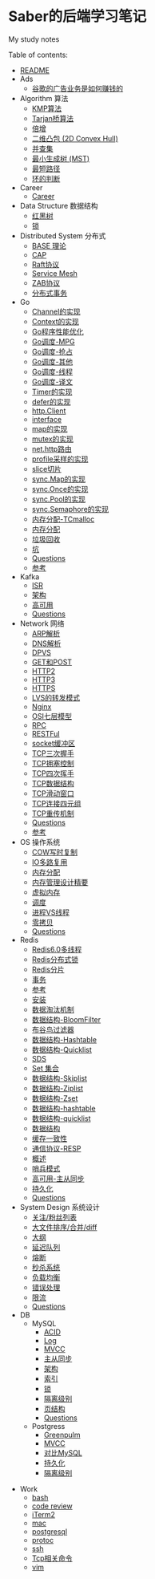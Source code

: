 # Saber的后端学习笔记

My study notes


Table of contents:

* [README](README.md)
* Ads
  * [谷歌的广告业务是如何赚钱的](Ads/Google.md)
* Algorithm 算法
  * [KMP算法](Algorithm/KMP算法.md)
  * [Tarjan桥算法](Algorithm/Tarjan桥算法.md)
  * [倍增](Algorithm/倍增.md)
  * [二维凸包 (2D Convex Hull)](Algorithm/凸包.md)
  * [并查集](Algorithm/并查集.md)
  * [最小生成树 (MST)](Algorithm/最小生成树.md)
  * [最短路径](Algorithm/最短路径.md)
  * [环的判断](Algorithm/环的判断.md)
* Career
  * [Career](Career/Career.md)
* Data Structure 数据结构
  * [红黑树](<DataStructure/红黑树.md>)
  * [锁](DataStructure/锁.md)
* Distributed System 分布式
  * [BASE 理论](<DistributedSystem/BASE理论.md>)
  * [CAP](DistributedSystem/CAP.md)
  * [Raft协议](DistributedSystem/Raft协议.md)
  * [Service Mesh](DistributedSystem/服务网格.md)
  * [ZAB协议](DistributedSystem/ZAB协议.md)
  * [分布式事务](DistributedSystem/分布式事务.md)
* Go
  * [Channel的实现](Go/Channel的实现.md)
  * [Context的实现](Go/Context的实现.md)
  * [Go程序性能优化](Go/Go程序性能优化.md)
  * [Go调度-MPG](Go/Go调度-MPG].md)
  * [Go调度-抢占](Go/Go调度-抢占.md)
  * [Go调度-其他](Go/Go调度-其他.md)
  * [Go调度-线程](Go/Go调度-线程.md)
  * [Go调度-译文](Go/Go调度-译文.md)
  * [Timer的实现](Go/5.并发编程/Timer的实现.md)
  * [defer的实现](Go/4常用关键字/defer的实现.md)
  * [http.Client](Go/http.Client.md)
  * [interface](Go/interface.md)
  * [map的实现](Go/map的实现.md)
  * [mutex的实现](Go/mutex的实现.md)
  * [net.http路由](Go/net.http路由.md)
  * [profile采样的实现](Go/profile采样的实现.md)
  * [slice切片](Go/slice切片.md)
  * [sync.Map的实现](Go/sync.Map的实现.md)
  * [sync.Once的实现](Go/sync.Once的实现.md)
  * [sync.Pool的实现](Go/sync.Pool的实现.md)
  * [sync.Semaphore的实现](Go/sync.Semaphore的实现.md)
  * [内存分配-TCmalloc](Go/内存分配-TCmalloc.md)
  * [内存分配](Go/内存分配.md)
  * [垃圾回收](Go/垃圾回收.md)
  * [坑](Go/坑.md)
  * [Questions](Go/Questions.md)
  * [参考](Go/参考.md)
* Kafka
  * [ISR](Kafka/ISR.md)
  * [架构](kafka/架构.md)
  * [高可用](kafka/高可用.md)
  * [Questions](kafka/Questions.md)
* Network 网络
  * [ARP解析](Network/ARP解析.md)
  * [DNS解析](Network/DNS解析.md)
  * [DPVS](Network/DPVS.md)
  * [GET和POST](Network/GET和POST.md)
  * [HTTP2](Network/Http2.md)
  * [HTTP3](Network/Http3.md)
  * [HTTPS](Network/Https.md)
  * [LVS的转发模式](Network/LVS的转发模式.md)
  * [Nginx](Network/Nginx.md)
  * [OSI七层模型](Network/OSI七层模型.md)
  * [RPC](Network/RPC.md)
  * [RESTFul](Network/RESTFul.md)
  * [socket缓冲区](Network/socket缓冲区.md)
  * [TCP三次握手](Network/TCP三次握手.md)
  * [TCP拥塞控制](Network/TCP拥塞控制.md)
  * [TCP四次挥手](Network/TCP四次挥手.md)
  * [TCP数据结构](Network/TCP数据结构.md)
  * [TCP滑动窗口](Network/TCP滑动窗口.md)
  * [TCP连接四元组](Network/TCP连接四元组.md)
  * [TCP重传机制](Network/TCP重传机制.md)
  * [Questions](Network/Questions.md)
  * [参考](Network/参考.md)
* OS 操作系统
  * [COW写时复制](OS/COW写时复制.md)
  * [IO多路复用](OS/IO多路复用.md)
  * [内存分配](OS/内存分配.md)
  * [内存管理设计精要](OS/内存管理设计精要.md)
  * [虚拟内存](OS/虚拟内存.md)
  * [调度](OS/调度.md)
  * [进程VS线程](OS/进程VS线程g.md)
  * [零拷贝](OS/零拷贝.md)
  * [Questions](OS/Questions.md)
* Redis
  * [Redis6.0多线程](Redis/Redis6.0多线程.md)
  * [Redis分布式锁](Redis/Redis分布式锁.md)
  * [Redis分片](Redis/Redis分片.md)
  * [事务](Redis/事务.md)
  * [参考](Redis/参考.md)
  * [安装](Redis/安装.md)
  * [数据淘汰机制](Redis/数据淘汰机制.md)
  * [数据结构-BloomFilter](Redis/数据结构-BloomFilter.md)
  * [布谷鸟过滤器](Redis/数据结构-CuckooFilter.md)
  * [数据结构-Hashtable](Redis/数据结构-Hashtable.md)
  * [数据结构-Quicklist](Redis/数据结构-Quicklist.md)
  * [SDS](Redis/数据结构-SDS.md)
  * [Set 集合](Redis/数据结构-Set.md)
  * [数据结构-Skiplist](Redis/数据结构-Skiplist.md)
  * [数据结构-Ziplist](Redis/数据结构-Ziplist.md)
  * [数据结构-Zset](Redis/数据结构-Zset.md)
  * [数据结构-hashtable](Redis/数据结构-hashtable.md)
  * [数据结构-quicklist](Redis/数据结构-quicklist.md)
  * [数据结构](Redis/数据结构.md)
  * [缓存一致性](Redis/缓存一致性.md)
  * [通信协议-RESP](Redis/通信协议-RESP.md)
  * [概述](Redis/高可用-Cluster.md)
  * [哨兵模式](Redis/高可用-Sentinel.md)
  * [高可用-主从同步](Redis/高可用-主从同步.md)
  * [持久化](Redis/高可用-持久化.md)
  * [Questions](Redis/Questions.md)
* System Design 系统设计
  * [关注/粉丝列表](<SystemDesign/关注列表.md>)
  * [大文件排序/合并/diff](<SystemDesign/大文件处理.md>)
  * [大纲](<SystemDesign/大纲.md>)
  * [延迟队列](<SystemDesign/延迟队列.md>)
  * [熔断](<SystemDesign/熔断.md>)
  * [秒杀系统](<SystemDesign/秒杀系统.md>)
  * [负载均衡](<SystemDesign/负载均衡.md>)
  * [错误处理](<SystemDesign/错误处理.md>)
  * [限流](<SystemDesign/限流.md>)
  * [Questions](<SystemDesign/Questions.md>)
* DB
  * MySQL
    * [ACID](DB/MySQL/ACID.md)
    * [Log](DB/MySQL/Log.md)
    * [MVCC](DB/MySQL/MVCC.md)
    * [主从同步](DB/MySQL/主从同步.md)
    * [架构](DB/MySQL/架构.md)
    * [索引](DB/MySQL/索引.md)
    * [锁](DB/MySQL/锁.md)
    * [隔离级别](DB/MySQL/隔离级别.md)
    * [页结构](DB/MySQL/页结构.md)
    * [Questions](DB/MySQL/Questions.md)
  * Postgress
    * [Greenpulm](DB/Postgres/Greenpulm.md)
    * [MVCC](DB/Postgres/MVCC.md)
    * [对比MySQL](DB/Postgres/对比MySQL.md)
    * [持久化](DB/Postgres/持久化.md)
    * [隔离级别](DB/Postgres/隔离级别.md)

- Work
  - [bash](Work/bash.md)
  - [code review](Work/CodeReview.md)
  - [iTerm2](Work/iTerm2.md)
  - [mac](Work/mac.md)
  - [postgresql](Work/postgresql.md)
  - [protoc](Work/protoc.md)
  - [ssh](Work/ssh.md)
  - [Tcp相关命令](Work/Tcp相关命令.md)
  - [vim](Work/vim.md)

